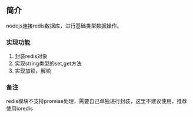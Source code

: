 ## 简介
nodejs连接redis数据库，进行基础类型数据操作。

### 实现功能
1. 封装redis对象
2. 实现string类型的set,get方法
3. 实现加锁，解锁

### 备注
redis模块不支持promise处理，需要自己单独进行封装，这里不建议使用，推荐使用ioredis